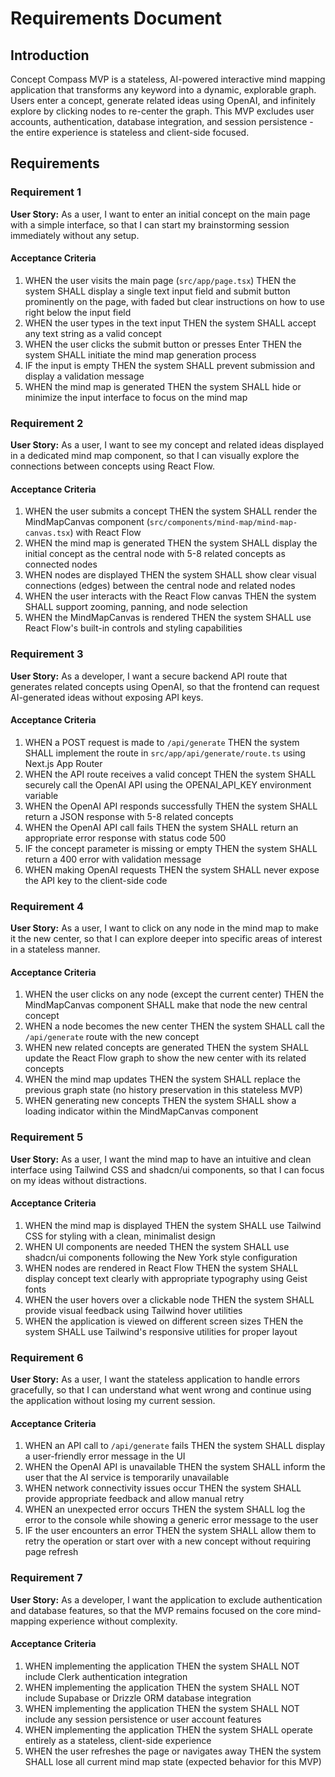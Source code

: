 # Requirements Document

## Introduction

Concept Compass MVP is a stateless, AI-powered interactive mind mapping application that transforms any keyword into a dynamic, explorable graph. Users enter a concept, generate related ideas using OpenAI, and infinitely explore by clicking nodes to re-center the graph. This MVP excludes user accounts, authentication, database integration, and session persistence - the entire experience is stateless and client-side focused.

## Requirements

### Requirement 1

**User Story:** As a user, I want to enter an initial concept on the main page with a simple interface, so that I can start my brainstorming session immediately without any setup.

#### Acceptance Criteria

1. WHEN the user visits the main page (`src/app/page.tsx`) THEN the system SHALL display a single text input field and submit button prominently on the page, with faded but clear instructions on how to use right below the input field
2. WHEN the user types in the text input THEN the system SHALL accept any text string as a valid concept
3. WHEN the user clicks the submit button or presses Enter THEN the system SHALL initiate the mind map generation process
4. IF the input is empty THEN the system SHALL prevent submission and display a validation message
5. WHEN the mind map is generated THEN the system SHALL hide or minimize the input interface to focus on the mind map

### Requirement 2

**User Story:** As a user, I want to see my concept and related ideas displayed in a dedicated mind map component, so that I can visually explore the connections between concepts using React Flow.

#### Acceptance Criteria

1. WHEN the user submits a concept THEN the system SHALL render the MindMapCanvas component (`src/components/mind-map/mind-map-canvas.tsx`) with React Flow
2. WHEN the mind map is generated THEN the system SHALL display the initial concept as the central node with 5-8 related concepts as connected nodes
3. WHEN nodes are displayed THEN the system SHALL show clear visual connections (edges) between the central node and related nodes
4. WHEN the user interacts with the React Flow canvas THEN the system SHALL support zooming, panning, and node selection
5. WHEN the MindMapCanvas is rendered THEN the system SHALL use React Flow's built-in controls and styling capabilities

### Requirement 3

**User Story:** As a developer, I want a secure backend API route that generates related concepts using OpenAI, so that the frontend can request AI-generated ideas without exposing API keys.

#### Acceptance Criteria

1. WHEN a POST request is made to `/api/generate` THEN the system SHALL implement the route in `src/app/api/generate/route.ts` using Next.js App Router
2. WHEN the API route receives a valid concept THEN the system SHALL securely call the OpenAI API using the OPENAI_API_KEY environment variable
3. WHEN the OpenAI API responds successfully THEN the system SHALL return a JSON response with 5-8 related concepts
4. WHEN the OpenAI API call fails THEN the system SHALL return an appropriate error response with status code 500
5. IF the concept parameter is missing or empty THEN the system SHALL return a 400 error with validation message
6. WHEN making OpenAI requests THEN the system SHALL never expose the API key to the client-side code

### Requirement 4

**User Story:** As a user, I want to click on any node in the mind map to make it the new center, so that I can explore deeper into specific areas of interest in a stateless manner.

#### Acceptance Criteria

1. WHEN the user clicks on any node (except the current center) THEN the MindMapCanvas component SHALL make that node the new central concept
2. WHEN a node becomes the new center THEN the system SHALL call the `/api/generate` route with the new concept
3. WHEN new related concepts are generated THEN the system SHALL update the React Flow graph to show the new center with its related concepts
4. WHEN the mind map updates THEN the system SHALL replace the previous graph state (no history preservation in this stateless MVP)
5. WHEN generating new concepts THEN the system SHALL show a loading indicator within the MindMapCanvas component

### Requirement 5

**User Story:** As a user, I want the mind map to have an intuitive and clean interface using Tailwind CSS and shadcn/ui components, so that I can focus on my ideas without distractions.

#### Acceptance Criteria

1. WHEN the mind map is displayed THEN the system SHALL use Tailwind CSS for styling with a clean, minimalist design
2. WHEN UI components are needed THEN the system SHALL use shadcn/ui components following the New York style configuration
3. WHEN nodes are rendered in React Flow THEN the system SHALL display concept text clearly with appropriate typography using Geist fonts
4. WHEN the user hovers over a clickable node THEN the system SHALL provide visual feedback using Tailwind hover utilities
5. WHEN the application is viewed on different screen sizes THEN the system SHALL use Tailwind's responsive utilities for proper layout

### Requirement 6

**User Story:** As a user, I want the stateless application to handle errors gracefully, so that I can understand what went wrong and continue using the application without losing my current session.

#### Acceptance Criteria

1. WHEN an API call to `/api/generate` fails THEN the system SHALL display a user-friendly error message in the UI
2. WHEN the OpenAI API is unavailable THEN the system SHALL inform the user that the AI service is temporarily unavailable
3. WHEN network connectivity issues occur THEN the system SHALL provide appropriate feedback and allow manual retry
4. WHEN an unexpected error occurs THEN the system SHALL log the error to the console while showing a generic error message to the user
5. IF the user encounters an error THEN the system SHALL allow them to retry the operation or start over with a new concept without requiring page refresh

### Requirement 7

**User Story:** As a developer, I want the application to exclude authentication and database features, so that the MVP remains focused on the core mind-mapping experience without complexity.

#### Acceptance Criteria

1. WHEN implementing the application THEN the system SHALL NOT include Clerk authentication integration
2. WHEN implementing the application THEN the system SHALL NOT include Supabase or Drizzle ORM database integration
3. WHEN implementing the application THEN the system SHALL NOT include any session persistence or user account features
4. WHEN implementing the application THEN the system SHALL operate entirely as a stateless, client-side experience
5. WHEN the user refreshes the page or navigates away THEN the system SHALL lose all current mind map state (expected behavior for this MVP)
